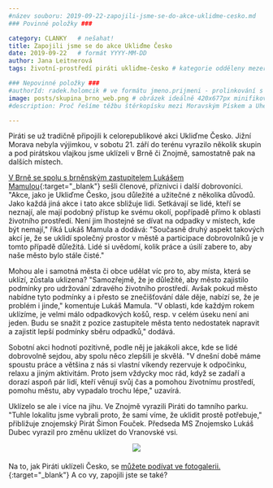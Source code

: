 ```yaml
---
#název souboru: 2019-09-22-zapojili-jsme-se-do-akce-uklidme-cesko.md
### Povinné položky ###

category: CLANKY   # nešahat!
title: Zapojili jsme se do akce Ukliďme Česko
date: 2019-09-22   # formát YYYY-MM-DD
author: Jana Leitnerová
tags: životní-prostředí piráti ukliďme-česko # kategorie odděleny mezerami, např. volby zemědělství životní-prostředí piráti (viz https://jihomoravsky.pirati.cz/tags/)

### Nepovinné položky ###
#authorId: radek.holomcik # ve formátu jmeno.prijmeni - prolinkování s profilem přes uid
image: posts/skupina_brno_web.png # obrázek ideálně 420x677px minifikovaný přes https://tinypng.com/
#description: Proč řešíme těžbu štěrkopísku mezi Moravským Pískem a Uherským Ostrohem? Podrobné info o celé kauze.

---
```


Piráti se už tradičně připojili k celorepublikové akci Ukliďme Česko. Jižní Morava nebyla výjimkou, v sobotu 21. září do terénu vyrazilo několik skupin a pod pirátskou vlajkou jsme uklízeli v Brně či Znojmě, samostatně pak na dalších místech. 

[V Brně se spolu s brněnským zastupitelem Lukášem Mamulou](https://www.facebook.com/pg/CPS.JMK/photos/?tab=album&album_id=10156627959531589){:target="_blank"} sešli členové, příznivci i další dobrovoníci. "Akce, jako je Ukliďme Česko, jsou důležité a užitečné z několika důvodů. Jako každá jiná akce i tato akce sbližuje lidi. Setkávají se lidé, kteří se neznají, ale mají podobný přístup ke svému okolí, popřípadě přímo k oblasti životního prostředí. Není jim lhostejné se dívat na odpadky v místech, kde být nemají," říká Lukáš Mamula a dodává: "Současně druhý aspekt takových akcí je, že se uklidí společný prostor v městě a participace dobrovolníků je v tomto případě důležitá. Lidé si uvědomí, kolik práce a úsilí zabere to, aby naše město bylo stále čisté."

Mohou ale i samotná města či obce udělat víc pro to, aby místa, která se uklízí, zůstala uklizena? "Samozřejmě, že je důležité, aby město zajistilo podmínky pro udržování zdravého životního prostředí. Avšak pokud město nabídne tyto podmínky a i přesto se znečišťování dále děje, nabízí se, že je problém i jinde," komentuje Lukáš Mamula. "V oblasti, kde každým rokem uklízíme, je velmi málo odpadkových košů, resp. v celém úseku není ani jeden. Budu se snažit z pozice zastupitele města tento nedostatek napravit a zajistit lepší podmínky sběru odpadků," dodává.

Sobotní akci hodnotí pozitivně, podle něj je jakákoli akce, kde se lidé dobrovolně sejdou, aby spolu něco zlepšili je skvělá. "V dnešní době máme spoustu práce a většina z nás si vlastní víkendy rezervuje k odpočinku, relaxu a jiným aktivitám. Proto jsem vždycky moc rád, když se zadaří a dorazí aspoň pár lidí, kteří věnují svůj čas a pomohou životnímu prostředí, pomohu městu, aby vypadalo trochu lépe," uzavírá.

Uklízelo se ale i více na jihu. Ve Znojmě vyrazili Piráti do tamního parku. "Tuhle lokalitu jsme vybrali proto, že sami víme, že uklidit prostě potřebuje," přibližuje znojemský Pirát Šimon Fouček. Předseda MS Znojemsko Lukáš Dubec vyrazil pro změnu uklízet do Vranovské vsi. 

<div style="text-align:center;margin-bottom:20px"><a href="https://a.pirati.cz/jihomoravsky/img/posts/dub_uklid_web.png" target="_blank">
<img src="https://jihomoravsky.pirati.cz/assets/img/posts/dub_uklid_web.png" style="max-width:100%">
</a></div>

Na to, jak Piráti uklízeli Česko, se [můžete podívat ve fotogalerii.](https://www.facebook.com/ceska.piratska.strana/posts/10156875220924039){:target="_blank"} A co vy, zapojili jste se také?
